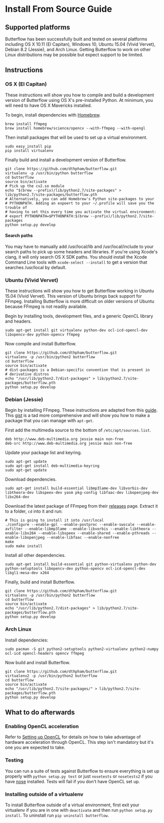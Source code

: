 # Install From Source Guide

## Supported platforms
Butterflow has been successfully built and tested on several platforms including
OS X 10.11 (El Capitan), Windows 10, Ubuntu 15.04 (Vivid Vervet), Debian 8.2
(Jessie), and Arch Linux. Getting Butterflow to work on other Linux
distributions may be possible but expect support to be limited.

## Instructions
### OS X (El Capitan)
These instructions will show you how to compile and build a development version
of Butterflow using OS X's pre-installed Python. At minimum, you will need to
have OS X Mavericks installed.

To begin, install dependencies with [Homebrew](http://brew.sh/).

```
brew install ffmpeg
brew install homebrew/science/opencv --with-ffmpeg --with-opengl
```

Then install packages that will be used to set up a virtual environment.

```
sudo easy_install pip
pip install virtualenv
```

Finally build and install a development version of Butterflow.

```
git clone https://github.com/dthpham/butterflow.git
virtualenv -p /usr/bin/python butterflow
cd butterflow
source bin/activate
# Pick up the cv2.so module
echo "$(brew --prefix)/lib/python2.7/site-packages" > lib/python2.7/site-packages/butterflow.pth
# Alternatively, you can add Homebrew's Python site-packages to your
# PYTHONPATH. Adding an expoert to your ~/.profile will save you the trouble of
# having to set this every time you activate the virtual environment:
# export PYTHONPATH=$PYTHONPATH:$(brew --prefix)/lib/python2.7/site-packages
python setup.py develop
```

#### Search paths
You may have to manually add /usr/local/lib and /usr/local/include to your
search paths to pick up some headers and libraries. If you're using Xcode's
clang, it will only search OS X SDK paths. You should install the Xcode Command
Line tools with `xcode-select --install` to get a version that searches
/usr/local by default.

### Ubuntu (Vivid Vervet)
These instructions will show you how to get Butterflow working in Ubuntu 15.04
(Vivid Vervet). This version of Ubuntu brings back support for FFmpeg.
Installing Butterflow is more difficult on older versions of Ubuntu because
FFmpeg is not readily available.

Begin by installing tools, development files, and a generic OpenCL library and
headers.

```
sudo apt-get install git virtualenv python-dev ocl-icd-opencl-dev libopencv-dev python-opencv ffmpeg
```

Now compile and install Butterflow.

```
git clone https://github.com/dthpham/butterflow.git
virtualenv -p /usr/bin/python2 butterflow
cd butterflow
source bin/activate
# dist-packages is a Debian-specific convention that is present in
# derivative distros
echo "/usr/lib/python2.7/dist-packages" > lib/python2.7/site-packages/butterflow.pth
python setup.py develop
```

### Debian (Jessie)
Begin by installing FFmpeg. These instructions are adapted from this [guide](https://www.assetbank.co.uk/support/documentation/install/ffmpeg-debian-squeeze/ffmpeg-debian-jessie/).
This [gist](https://gist.github.com/holms/7009218) is a tad more comprehensive
and will show you how to make a package that you can manage with `apt-get`.

First add the multimedia source to the bottom of `/etc/apt/sources.list`.

```
deb http://www.deb-multimedia.org jessie main non-free
deb-src http://www.deb-multimedia.org jessie main non-free
```

Update your package list and keyring.

```
sudo apt-get update
sudo apt-get install deb-multimedia-keyring
sudo apt-get update
```

Download dependencies.

```
sudo apt-get install build-essential libmp3lame-dev libvorbis-dev libtheora-dev libspeex-dev yasm pkg-config libfaac-dev libopenjpeg-dev libx264-dev
```

Download the latest package of FFmpeg from their [releases](http://ffmpeg.org/releases/)
page. Extract it to a folder, `cd` into it and run:

```
# This is going to install it into /usr/local
./configure --enable-gpl --enable-postproc --enable-swscale --enable-avfilter --enable-libmp3lame --enable-libvorbis --enable-libtheora --enable-libx264 --enable-libspeex --enable-shared --enable-pthreads --enable-libopenjpeg --enable-libfaac --enable-nonfree
make
sudo make install
```

Install all other dependencies.

```
sudo apt-get install build-essential git python-virtualenv python-dev python-setuptools libopencv-dev python-opencv ocl-icd-opencl-dev libgl1-mesa-dev x264
```

Finally, build and install Butterflow.

```
git clone https://github.com/dthpham/butterflow.git
virtualenv -p /usr/bin/python2 butterflow
cd butterflow
source bin/activate
echo "/usr/lib/python2.7/dist-packages" > lib/python2.7/site-packages/butterflow.pth
python setup.py develop
```

### Arch Linux
Install dependencies:

```
sudo pacman -S git python2-setuptools python2-virtualenv python2-numpy ocl-icd opencl-headers opencv ffmpeg
```

Now build and install Butterflow.

```
git clone https://github.com/dthpham/butterflow.git
virtualenv2 -p /usr/bin/python2 butterflow
cd butterflow
source bin/activate
echo "/usr/lib/python2.7/site-packages/" > lib/python2.7/site-packages/butterflow.pth
python setup.py develop
```

## What to do afterwards
### Enabling OpenCL acceleration
Refer to [Setting up OpenCL](Setting-up-OpenCL.md) for details on how to take
advantage of hardware acceleration through OpenCL. This step isn't mandatory but
it's one you are expected to take.

### Testing
You can run a suite of tests against Butterflow to ensure everything is set up
properly with `python setup.py test` or just `nosetests` or `nosetests2` if you
have [nose](https://nose.readthedocs.org/en/latest/) installed. Tests will fail
if you don't have OpenCL set up.

### Installing outside of a virtualenv
To install Butterflow outside of a virtual environment, first exit your
virtualenv if you are in one with `deactivate` and then run
`python setup.py install`. To uninstall run `pip uninstall butterflow`.
